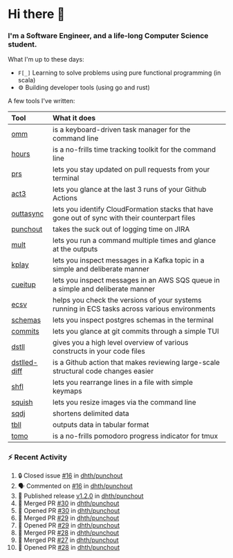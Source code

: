 Hi there 👋
===

### I'm a Software Engineer, and a life-long Computer Science student.


What I'm up to these days:

- `F[_]` Learning to solve problems using pure functional programming (in scala)
- ⚙️ Building developer tools (using go and rust)

A few tools I've written:

| Tool                                                        | What it does                                                                                    |
|:------------------------------------------------------------|:------------------------------------------------------------------------------------------------|
| [omm](https://github.com/dhth/omm)                          | is a keyboard-driven task manager for the command line                                          |
| [hours](https://github.com/dhth/hours)                      | is a no-frills time tracking toolkit for the command line                                       |
| [prs](https://github.com/dhth/prs)                          | lets you stay updated on pull requests from your terminal                                       |
| [act3](https://github.com/dhth/act3)                        | lets you glance at the last 3 runs of your Github Actions                                       |
| [outtasync](https://github.com/dhth/outtasync)              | lets you identify CloudFormation stacks that have gone out of sync with their counterpart files |
| [punchout](https://github.com/dhth/punchout)                | takes the suck out of logging time on JIRA                                                      |
| [mult](https://github.com/dhth/mult)                        | lets you run a command multiple times and glance at the outputs                                 |
| [kplay](https://github.com/dhth/kplay)                      | lets you inspect messages in a Kafka topic in a simple and deliberate manner                    |
| [cueitup](https://github.com/dhth/cueitup)                  | lets you inspect messages in an AWS SQS queue in a simple and deliberate manner                 |
| [ecsv](https://github.com/dhth/ecsv)                        | helps you check the versions of your systems running in ECS tasks across various environments   |
| [schemas](https://github.com/dhth/schemas)                  | lets you inspect postgres schemas in the terminal                                               |
| [commits](https://github.com/dhth/commits)                  | lets you glance at git commits through a simple TUI                                             |
| [dstll](https://github.com/dhth/dstll)                      | gives you a high level overview of various constructs in your code files                        |
| [dstlled-diff](https://github.com/dhth/dstlled-diff-action) | is a Github action that makes reviewing large-scale structural code changes easier              |
| [shfl](https://github.com/dhth/shfl)                        | lets you rearrange lines in a file with simple keymaps                                          |
| [squish](https://github.com/dhth/squish)                    | lets you resize images via the command line                                                     |
| [sqdj](https://github.com/dhth/sqdj)                        | shortens delimited data                                                                         |
| [tbll](https://github.com/dhth/tbll)                        | outputs data in tabular format                                                                  |
| [tomo](https://github.com/dhth/tomo)                        | is a no-frills pomodoro progress indicator for tmux                                             |

### :zap: Recent Activity

<!--START_SECTION:activity-->
1. 🔒 Closed issue [#16](https://github.com/dhth/punchout/issues/16) in [dhth/punchout](https://github.com/dhth/punchout)
2. 🗣 Commented on [#16](https://github.com/dhth/punchout/issues/16#issuecomment-2596236559) in [dhth/punchout](https://github.com/dhth/punchout)
3. 🚀 Published release [v1.2.0](https://github.com/dhth/punchout/releases/tag/v1.2.0) in [dhth/punchout](https://github.com/dhth/punchout)
4. 🎉 Merged PR [#30](https://github.com/dhth/punchout/pull/30) in [dhth/punchout](https://github.com/dhth/punchout)
5. 💪 Opened PR [#30](https://github.com/dhth/punchout/pull/30) in [dhth/punchout](https://github.com/dhth/punchout)
6. 🎉 Merged PR [#29](https://github.com/dhth/punchout/pull/29) in [dhth/punchout](https://github.com/dhth/punchout)
7. 💪 Opened PR [#29](https://github.com/dhth/punchout/pull/29) in [dhth/punchout](https://github.com/dhth/punchout)
8. 🎉 Merged PR [#28](https://github.com/dhth/punchout/pull/28) in [dhth/punchout](https://github.com/dhth/punchout)
9. 🎉 Merged PR [#27](https://github.com/dhth/punchout/pull/27) in [dhth/punchout](https://github.com/dhth/punchout)
10. 💪 Opened PR [#28](https://github.com/dhth/punchout/pull/28) in [dhth/punchout](https://github.com/dhth/punchout)
<!--END_SECTION:activity-->

